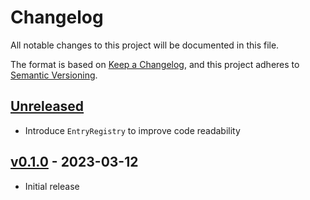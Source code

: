 # Changelog
All notable changes to this project will be documented in this file.

The format is based on [Keep a Changelog](https://keepachangelog.com/en/1.0.0/),
and this project adheres to [Semantic Versioning](https://semver.org/spec/v2.0.0.html).

## [Unreleased]
- Introduce `EntryRegistry` to improve code readability

## [v0.1.0] - 2023-03-12
- Initial release

[Unreleased]: https://github.com/fgrosse/wal/compare/v0.1.0...HEAD
[v0.1.0]: https://github.com/fgrosse/wal/releases/tag/v0.1.0

